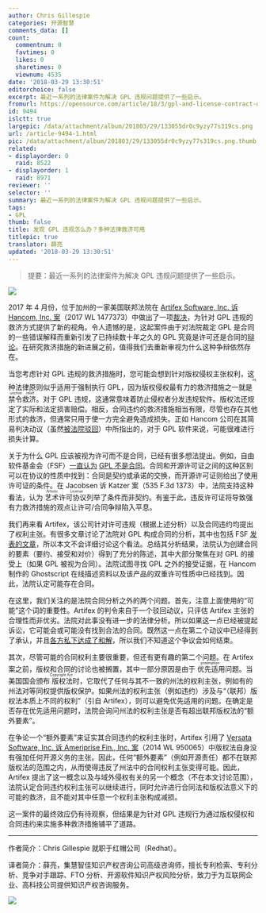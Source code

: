 ```yaml
---
author: Chris Gillespie
categories: 开源智慧
comments_data: []
count:
  commentnum: 0
  favtimes: 0
  likes: 0
  sharetimes: 0
  viewnum: 4535
date: '2018-03-29 13:30:51'
editorchoice: false
excerpt: 最近一系列的法律案件为解决 GPL 违规问题提供了一些启示。 
fromurl: https://opensource.com/article/18/3/gpl-and-license-contract-debate
id: 9494
islctt: true
largepic: /data/attachment/album/201803/29/133055dr0c9yzy77s319cs.png
url: /article-9494-1.html
pic: /data/attachment/album/201803/29/133055dr0c9yzy77s319cs.png.thumb.jpg
related:
- displayorder: 0
  raid: 8522
- displayorder: 1
  raid: 8971
reviewer: ''
selector: ''
summary: 最近一系列的法律案件为解决 GPL 违规问题提供了一些启示。 
tags:
- GPL
thumb: false
title: 发现 GPL 违规怎么办？多种法律救济可用
titlepic: true
translator: 薛亮
updated: '2018-03-29 13:30:51'
---
```



> 
> 提要：最近一系列的法律案件为解决 GPL 违规问题提供了一些启示。 
> 
> 
> 


![](/data/attachment/album/201803/29/133055dr0c9yzy77s319cs.png)


2017 年 4 月份，位于加州的一家美国联邦法院在 [Artifex Software, Inc. 诉 Hancom, Inc. 案](/article-8522-1.html)（2017 WL 1477373）中做出了一项[裁决](https://www.fsf.org/blogs/licensing/update-on-artifex-v-hancom-gnu-gpl-compliance-case-1)，为针对 GPL 违规的救济方式提供了新的视角。令人遗憾的是，这起案件由于对法院裁定 GPL 是合同的一些错误解释而重新引发了已持续数十年之久的 GPL 究竟是许可还是合同的[辩论](/article-8971-1.html)。在研究救济措施的新进展之前，值得我们去重新审视为什么这种争辩依然存在。


当您考虑针对 GPL 违规的救济措施时，您可能会想到针对版权侵权主张权利，这种法律原则似乎适用于强制执行 GPL，因为版权侵权最有力的救济措施之一就是<ruby> 禁令救济 <rp>  （ </rp> <rt>  injunctive relief </rt> <rp>  ） </rp></ruby>。对于 GPL 违规，这通常意味着防止侵权者分发违规软件。版权法还规定了实际和法定损害赔偿。相反，合同违约的救济措施相当有限，尽管也存在其他形式的救济，但通常只用于使一方完全避免造成损失。正如 Hancom 公司在其简易判决动议（虽然[被法院驳回](/article-8971-1.html)）中所指出的，对于 GPL 软件来说，可能很难进行损失计算。


关于为什么 GPL 应该被视为许可而不是合同，已经有很多想法提出。例如，自由软件基金会（FSF）[一直认为](https://www.gnu.org/philosophy/enforcing-gpl.en.html) [GPL 不是合同](https://www.gnu.org/philosophy/enforcing-gpl.en.html)。合同和开源许可证之间的这种区别可以在协议的性质中找到：合同是契约或承诺的交换，而开源许可证则给出了使用许可证的条件。在 Jacobsen 诉 Katzer 案（535 F.3d 1373）中，法院支持这种看法，认为<ruby> 艺术许可协议 <rp>  （ </rp> <rt>  Artistic License </rt> <rp>  ） </rp></ruby>列举了条件而非契约。有鉴于此，违反许可证将导致强有力救济措施的观点让许可/合同争辩陷入平息。


我们再来看 Artifex，该公司针对许可违规（根据上述分析）以及合同违约均提出了权利主张。有很多文章讨论了法院对 GPL 构成合同的分析，其中也包括 FSF [发表的文章](https://www.fsf.org/blogs/licensing/motion-to-dismiss-denied-in-recent-gnu-gpl-case)，所以本文不会详细讨论这个看法。总结其分析结果，法院认为创建合同的要素（要约、接受和对价）得到了充分的陈述，其中大部分聚焦在对 GPL 的接受上（如果 GPL 被视为合同）。法院试图寻找 GPL 之外的接受证据，在 Hancom 制作的 Ghostscript 在线描述资料以及该产品的双重许可性质中已经找到。因此，法院认定可能存在合同。


在这里，我们关注的是法院合同分析之外的两个问题。首先，注意上面使用的“可能”这个词的重要性。Artifex 的判令来自于一个驳回动议，只评估 Artifex 主张的合理性而非优劣。法院对此事没有进一步的法律分析。所以如果这一点已经被提起诉讼，它可能会或可能没有找到合法的合同。既然这一点在第二个动议中已经得到了承认，并且[各方私下达成了和解](https://www.artifex.com/news/artifex-and-hancom-reach-settlement-over-ghostscript-open-source-dispute/)，所以我们不知道这个争议会如何结束。


其次，尽管可能的合同权利主要很重要，但还有更有趣的第二个问题。在 Artifex 案之前，版权和合同的讨论也被搁置，其中一部分原因是由于<ruby> 优先适用 <rp>  （ </rp> <rt>  preemption </rt> <rp>  ） </rp></ruby>问题。当美国国会颁布<ruby> 版权法 <rp>  （ </rp> <rt>  Copyright Act </rt> <rp>  ） </rp></ruby>时，它取代了任何与其不一致的州法的权利主张，例如有的州法对等同权提供版权保护。如果州法的权利主张（例如违约）涉及与“（联邦）版权法本质上不同的权利”（引自 Artifex），则可以避免优先适用的问题。在确定是否存在优先适用问题时，法院会询问州法的权利主张是否有超出联邦版权法的“额外要素”。


在争论一个“额外要素”来证实其合同违约的权利主张时，Artifex 引用了 [Versata Software, Inc. 诉 Ameriprise Fin., Inc. 案](https://opensource.com/law/14/12/gplv2-court-decisions-versata)（2014 WL 950065）中版权法自身没有强加任何开源义务的主张。因此，任何“额外要素”（例如开源责任）都不在联邦版权法的范围之内，从而使得违反了州法中的合同权利主张变得可能。因此，Artifex 提出了这一概念以及与域外侵权有关的另一个概念（不在本文讨论范围），法院认定合同违约权利主张可以继续进行，同时允许进行合同法和版权法意义下的可能的救济，且不能对其中任意一个权利主张构成减损。


这一案件的最终效应仍有待观察，但结果是为针对 GPL 违规行为通过版权侵权和合同违约来实施多种救济措施铺平了道路。




---


作者简介：Chris Gillespie 就职于红帽公司（Redhat）。


译者简介：薛亮，集慧智佳知识产权咨询公司高级咨询师，擅长专利检索、专利分析、竞争对手跟踪、FTO 分析、开源软件知识产权风险分析，致力于为互联网企业、高科技公司提供知识产权咨询服务。


![](/data/attachment/album/201803/29/133023h9jszpat8palyppm.png)